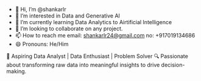 - 👋 Hi, I’m @shankarlr
- 👀 I’m interested in Data and Generative AI
- 🌱 I’m currently learning Data Analytics to Airtificial Intelligence
- 💞️ I’m looking to collaborate on any project.
- 📫 How to reach me email: shankarlr24@gmail.com  no: +917019134686
- 😄 Pronouns: He/Him

🎯 Aspiring Data Analyst | Data Enthusiast | Problem Solver
🔍 Passionate about transforming raw data into meaningful insights to drive decision-making.
<!---
shankarlr/shankarlr is a ✨ special ✨ repository because its `README.md` (this file) appears on your GitHub profile.
You can click the Preview link to take a look at your changes.
--->
